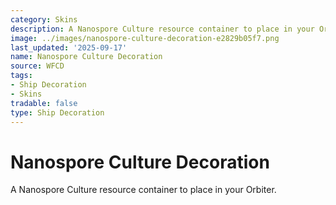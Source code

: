 ```yaml
---
category: Skins
description: A Nanospore Culture resource container to place in your Orbiter.
image: ../images/nanospore-culture-decoration-e2829b05f7.png
last_updated: '2025-09-17'
name: Nanospore Culture Decoration
source: WFCD
tags:
- Ship Decoration
- Skins
tradable: false
type: Ship Decoration
---
```


# Nanospore Culture Decoration

A Nanospore Culture resource container to place in your Orbiter.

